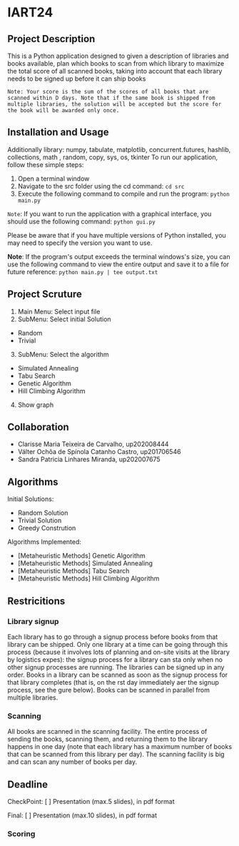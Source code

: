 # IART24

## Project Description

This is a Python application designed to given a description of libraries and books available, plan which books to scan from which library to maximize the total score of all scanned books, taking into account that each library needs to be signed up before it can ship books

`Note: Your score is the sum of the scores of all books that are scanned within D days. Note that if the same book is shipped from multiple libraries, the solution will be accepted but the score for the book will be awarded only once.`

## Installation and Usage

Additionally library: numpy, tabulate, matplotlib, concurrent.futures, hashlib, collections, math , random, copy, sys, os, tkinter
To run our application, follow these simple steps:

1. Open a terminal window
2. Navigate to the src folder using the cd command: `cd src`
3. Execute the following command to compile and run the program: `python main.py`

`Note`: If you want to run the application with a graphical interface, you should use the following command: `python gui.py`

Please be aware that if you have multiple versions of Python installed, you may need to specify the version you want to use.

**Note**: If the program's output exceeds the terminal windows's size, you can use the following command to view the entire output and save it to a file for future reference: `python main.py | tee output.txt`

## Project Scruture

1. Main Menu: Select input file 
2. SubMenu: Select initial Solution
- Random
- Trivial
3. SubMenu: Select the algorithm 
- Simulated Annealing
- Tabu Search
- Genetic Algorithm
- Hill Climbing Algorithm
4. Show graph


## Collaboration

- Clarisse Maria Teixeira de Carvalho, up202008444
- Válter Ochôa de Spínola Catanho Castro, up201706546
- Sandra Patricia Linhares Miranda, up202007675

## Algorithms

Initial Solutions:

- Random Solution
- Trivial Solution
- Greedy Constrution

Algorithms Implemented:

- [Metaheuristic Methods] Genetic Algorithm
- [Metaheuristic Methods] Simulated Annealing
- [Metaheuristic Methods] Tabu Search
- [Metaheuristic Methods] Hill Climbing Algorithm

## Restricitions

### Library signup

Each library has to go through a signup process before books from that library can be shipped. Only one library at a time can be going through this process (because it involves lots of planning and on-site visits at the library by logistics expes): the signup process for a library can sta only when no other signup processes are running. The libraries can be signed up in any order. Books in a library can be scanned as soon as the signup process for that library completes (that is, on the rst day immediately aer the signup process, see the gure below). Books can be scanned in parallel from multiple libraries.

### Scanning

All books are scanned in the scanning facility. The entire process of sending the books, scanning them, and returning them to the library happens in one day (note that each library has a maximum number of books that can be scanned from this library per day). The scanning facility is big and can scan any number of books per day.

## Deadline

CheckPoint:
[ ] Presentation (max.5 slides), in pdf format

Final:
[ ] Presentation (max.10 slides), in pdf format

### Scoring
